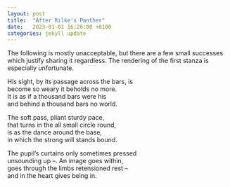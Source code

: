 ```yaml
---
layout: post
title:  "After Rilke's Panther"
date:   2023-01-01 16:26:00 +0100
categories: jekyll update
---
```

The following is mostly unacceptable, but there are a few small successes which justify sharing it regardless. The rendering of the first stanza is especially unfortunate.     

His sight, by its passage across the bars, is <br>
become so weary it beholds no more. <br>
It is as if a thousand bars were his <br>
and behind a thousand bars no world. <br>

The soft pass, pliant sturdy pace, <br>
that turns in the all small circle round, <br>
is as the dance around the base, <br>
in which the strong will stands bound. <br>

The pupil’s curtains only sometimes pressed <br>
unsounding up –. An image goes within, <br>
goes through the limbs retensioned rest – <br>
and in the heart gives being in. <br>
